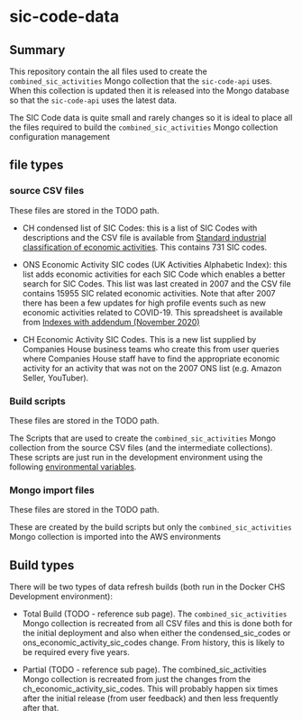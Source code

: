 # sic-code-data

## Summary

This repository contain the all files used to create the `combined_sic_activities` Mongo collection that the `sic-code-api` uses. When this collection is updated then it is released into the Mongo database so that the `sic-code-api` uses the latest data.

The SIC Code data is quite small and rarely changes so it is ideal to place all the files required to build the `combined_sic_activities` Mongo collection configuration management

## file types

### source CSV files

These files are stored in the TODO path.

- CH condensed list of SIC Codes: this is a list of SIC Codes with descriptions and the CSV file is available from [Standard industrial classification of economic activities]((https://www.gov.uk/government/publications/standard-industrial-classification-of-economic-activities-sic)). This contains 731 SIC codes.

- ONS Economic Activity SIC codes (UK Activities Alphabetic Index): this list adds economic activities for each SIC Code which enables a better search for SIC Codes. This list was last created in 2007 and the CSV file contains 15955 SIC related economic activities. Note that after 2007 there has been a few updates for high profile events such as new economic activities related to COVID-19. This spreadsheet is available from [Indexes with addendum (November 2020)](https://www.ons.gov.uk/file?uri=/methodology/classificationsandstandards/ukstandardindustrialclassificationofeconomicactivities/uksic2007/uksic2007indexeswithaddendumnovember2020.xlsx)

- CH Economic Activity SIC Codes. This is a new list supplied by Companies House business teams who create this from user queries where Companies House staff have to find the appropriate economic activity for an activity that was not on the 2007 ONS list (e.g. Amazon Seller, YouTuber).

### Build scripts

These files are stored in the TODO path.

The Scripts that are used to create the `combined_sic_activities` Mongo collection from the source CSV files (and the intermediate collections). These scripts are just run in the development environment using the following [environmental variables](docs/environmental-variables.md).

### Mongo import files

These files are stored in the TODO path.

These are created by the build scripts but only the `combined_sic_activities` Mongo collection is imported into the AWS environments

## Build types

There will be two types of data refresh builds (both run in the Docker CHS Development environment):

- Total Build (TODO - reference sub page). The  `combined_sic_activities` Mongo collection is recreated from all CSV files and this is done both for the initial deployment and also when either the condensed_sic_codes or ons_economic_activity_sic_codes change. From history, this is likely to be required every five years.

- Partial (TODO - reference sub page). The  combined_sic_activities Mongo collection is recreated from just the changes from the ch_economic_activity_sic_codes. This will probably happen six times after the initial release (from user feedback) and then less frequently after that.
